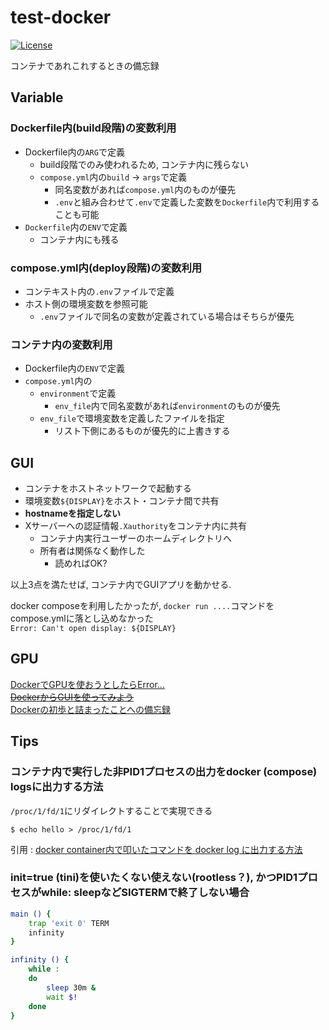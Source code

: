 # test-docker
[![License](https://img.shields.io/github/license/c012vu5/test-docker.svg?style=flat-square)](./LICENSE)

コンテナであれこれするときの備忘録

## Variable

### Dockerfile内(build段階)の変数利用
- Dockerfile内の`ARG`で定義
  - build段階でのみ使われるため, コンテナ内に残らない
  - `compose.yml`内の`build` -> `args`で定義
    - 同名変数があれば`compose.yml`内のものが優先
    - `.env`と組み合わせて`.env`で定義した変数を`Dockerfile`内で利用することも可能
- `Dockerfile`内の`ENV`で定義
  - コンテナ内にも残る

### compose.yml内(deploy段階)の変数利用
- コンテキスト内の`.env`ファイルで定義
- ホスト側の環境変数を参照可能
  - `.env`ファイルで同名の変数が定義されている場合はそちらが優先

### コンテナ内の変数利用
- Dockerfile内の`ENV`で定義
- `compose.yml`内の
  - `environment`で定義
    - `env_file`内で同名変数があれば`environment`のものが優先
  - `env_file`で環境変数を定義したファイルを指定
    - リスト下側にあるものが優先的に上書きする

## GUI

- コンテナをホストネットワークで起動する
- 環境変数`${DISPLAY}`をホスト・コンテナ間で共有
- **hostnameを指定しない**
- Xサーバーへの認証情報`.Xauthority`をコンテナ内に共有
  - コンテナ内実行ユーザーのホームディレクトリへ
  - 所有者は関係なく動作した
    - 読めればOK?

以上3点を満たせば, コンテナ内でGUIアプリを動かせる.  

docker composeを利用したかったが, `docker run ....`コマンドをcompose.ymlに落とし込めなかった  
`Error: Can't open display: ${DISPLAY}`

## GPU

[DockerでGPUを使おうとしたらError...](https://cocoinit23.com/docker-gpu-error-response-from-daemon-linux-runtime-spec-devices-could-not-select-device-driver-with-capabilities-gpu)  
~~[DockerからGUIを使ってみよう](https://www.idnet.co.jp/column/page_229.html)~~  
[Dockerの初歩と詰まったことへの備忘録](https://qiita.com/Yuya-Shimizu/items/f0ace02062cc13e9d54b)  

## Tips
### コンテナ内で実行した非PID1プロセスの出力をdocker (compose) logsに出力する方法
`/proc/1/fd/1`にリダイレクトすることで実現できる
```console
$ echo hello > /proc/1/fd/1
```
引用 : [docker container内で叩いたコマンドを docker log に出力する方法](https://qiita.com/uturned0/items/2404aa8233cbf2b276f8)

### init=true (tini)を使いたくない使えない(rootless？), かつPID1プロセスがwhile: sleepなどSIGTERMで終了しない場合
```sh
main () {
    trap 'exit 0' TERM
    infinity
}

infinity () {
    while :
    do
        sleep 30m &
        wait $!
    done
}
```
